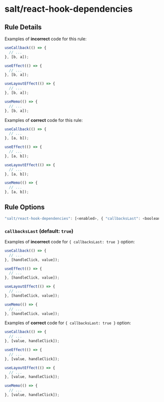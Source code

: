 # salt/react-hook-dependencies

## Rule Details

Examples of **incorrect** code for this rule:

```jsx
useCallback(() => {
  // ...
}, [b, a]);

useEffect(() => {
  // ...
}, [b, a]);

useLayoutEffect(() => {
  // ...
}, [b, a]);

useMemo(() => {
  // ...
}, [b, a]);
```

Examples of **correct** code for this rule:

```jsx
useCallback(() => {
  // ...
}, [a, b]);

useEffect(() => {
  // ...
}, [a, b]);

useLayoutEffect(() => {
  // ...
}, [a, b]);

useMemo(() => {
  // ...
}, [a, b]);
```

## Rule Options

```js
"salt/react-hook-dependencies": [<enabled>, { "callbacksLast": <boolean> }]
```

### `callbacksLast` (default: `true`)

Examples of **incorrect** code for `{ callbacksLast: true }` option:

```jsx
useCallback(() => {
  // ...
}, [handleClick, value]);

useEffect(() => {
  // ...
}, [handleClick, value]);

useLayoutEffect(() => {
  // ...
}, [handleClick, value]);

useMemo(() => {
  // ...
}, [handleClick, value]);
```

Examples of **correct** code for `{ callbacksLast: true }` option:

```jsx
useCallback(() => {
  // ...
}, [value, handleClick]);

useEffect(() => {
  // ...
}, [value, handleClick]);

useLayoutEffect(() => {
  // ...
}, [value, handleClick]);

useMemo(() => {
  // ...
}, [value, handleClick]);
```
